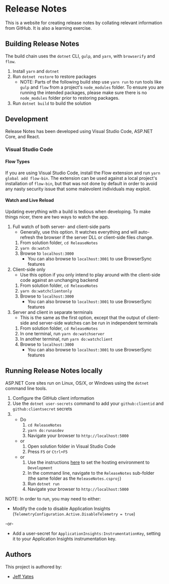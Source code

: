 # Release Notes
This is a website for creating release notes by collating relevant information from GitHub. It is also a learning exercise.

## Building Release Notes
The build chain uses the `dotnet` CLI, `gulp`, and `yarn`, with `browserify` and `flow`.

1. Install `yarn` and `dotnet`
1. Run `dotnet restore` to restore packages
    - NOTE: Parts of the following build step use `yarn run` to run tools like `gulp` and `flow` from a project's `node_modules` folder. To ensure you are running the intended packages, please make sure there is no `node_modules` folder prior to restoring packages.
1. Run `dotnet build` to build the solution

## Development
Release Notes has been developed using Visual Studio Code, ASP.NET Core, and React.

### Visual Studio Code
#### Flow Types
If you are using Visual Studio Code, install the Flow extension and run `yarn global add flow-bin`. The extension can be used against a local project's installation of `flow-bin`, but that was not done by default in order to avoid any nasty security issue that some malevolent individuals may exploit.

#### Watch and Live Reload
Updating everything with a build is tedious when developing. To make things nicer, there are two ways to watch the app.

1. Full watch of both server- and client-side parts
    - Generally, use this option. It watches everything and will auto-refresh the browser if the server DLL or client-side files change.
    1. From solution folder, `cd ReleaseNotes`
    1. `yarn do:watch`
    1. Browse to `localhost:3000`
        - You can also browse to `localhost:3001` to use BrowserSync features
1. Client-side only
    - Use this option if you only intend to play around with the client-side code against an unchanging backend
    1. From solution folder, `cd ReleaseNotes`
    1. `yarn do:watchclientonly`
    1. Browse to `localhost:3000`
        - You can also browse to `localhost:3001` to use BrowserSync features
1. Server and client in separate terminals
    - This is the same as the first option, except that the output of client-side and server-side watches can be run in independent terminals
    1. From solution folder, `cd ReleaseNotes`
    1. In one terminal, run `yarn do:watchserver`
    1. In another terminal, run `yarn do:watchclient`
    1. Browse to `localhost:3000`
        - You can also browse to `localhost:3001` to use BrowserSync features


## Running Release Notes locally
ASP.NET Core sites run on Linux, OS/X, or Windows using the `dotnet` command line tools.

1. Configure the GitHub client information
1. Use the `dotnet user-secrets` command to add your `github:clientid` and `github:clientsecret` secrets
1. - Do
        1. `cd ReleaseNotes`
        1. `yarn do:runasdev`
        1. Navigate your browser to `http://localhost:5000`
    - or
        1. Open solution folder in Visual Studio Code
        1. Press `F5` or `Ctrl+F5`
    - or
        1. Use the instructions [here](https://docs.microsoft.com/en-us/aspnet/core/fundamentals/environments#setting-the-environment) to set the hosting environment to `Development`
        1. In the command line, navigate to the `ReleaseNotes` sub-folder (the same folder as the `ReleaseNotes.csproj`)
        1. Run `dotnet run`
        1. Navigate your browser to `http://localhost:5000`


NOTE: In order to run, you may need to either:

- Modify the code to disable Application Insights (`TelemetryConfiguration.Active.DisableTelemetry = true`)

-or-
- Add a user-secret for `ApplicationInsights:InstrumentationKey`, setting it to your Application Insights instrumentation key.

## Authors
This project is authored by:
- [Jeff Yates](https://github.com/somewhatabstract)